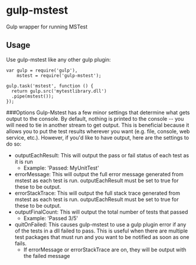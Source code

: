 gulp-mstest
==========
Gulp wrapper for running MSTest

Usage
---------
Use gulp-mstest like any other gulp plugin:
```
var gulp = require('gulp'),
    mstest = require('gulp-mstest');

gulp.task('mstest', function () {
  return gulp.src('mytestlibrary.dll')
  .pipe(mstest());
});
```

###Options
Gulp-Mstest has a few minor settings that determine what gets output to the console. By default, nothing is printed to the console -- you will need to tie in another stream to get output. This is beneficial because it allows you to put the test results wherever you want (e.g. file, console, web service, etc.). However, if you'd like to have output, here are the settings to do so:

 - outputEachResult: This will output the pass or fail status of each test as it is run
	 - Example: 'Passed: MyUnitTest'
 - errorMessage: This will output the full error message generated from mstest as each test is run. outputEachResult must be set to true for these to be output.
 - errorStackTrace: This will output the full stack trace generated from mstest as each test is run. outputEachResult must be set to true for these to be output.
 - outputFinalCount: This will output the total number of tests that passed
	 - Example: 'Passed 3/5'
 - quitOnFailed: This causes gulp-mstest to use a gulp plugin error if any of the tests in a dll failed to pass. This is useful when there are multiple test packages that must run and you want to be notified as soon as one fails.
	 - If errorMessage or errorStackTrace are on, they will be output with the failed message
